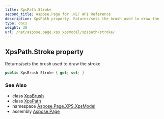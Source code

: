 ```yaml
---
title: XpsPath.Stroke
second_title: Aspose.Page for .NET API Reference
description: XpsPath property. Returns/sets the brush used to draw the stroke
type: docs
weight: 30
url: /net/aspose.page.xps.xpsmodel/xpspath/stroke/
---
```

## XpsPath.Stroke property

Returns/sets the brush used to draw the stroke.

```csharp
public XpsBrush Stroke { get; set; }
```

### See Also

* class [XpsBrush](../../xpsbrush/)
* class [XpsPath](../)
* namespace [Aspose.Page.XPS.XpsModel](../../xpspath/)
* assembly [Aspose.Page](../../../)


